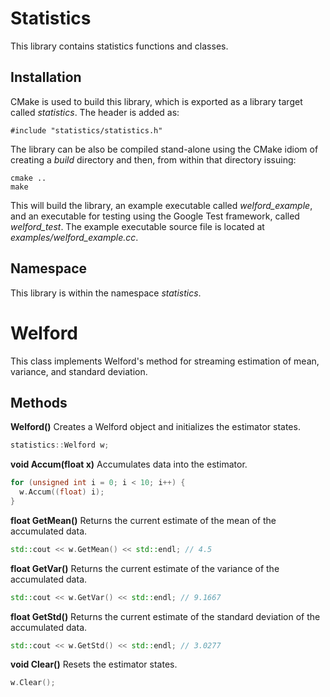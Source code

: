 # Statistics
This library contains statistics functions and classes.

## Installation
CMake is used to build this library, which is exported as a library target called *statistics*. The header is added as:

```
#include "statistics/statistics.h"
```

The library can be also be compiled stand-alone using the CMake idiom of creating a *build* directory and then, from within that directory issuing:

```
cmake ..
make
```

This will build the library, an example executable called *welford_example*, and an executable for testing using the Google Test framework, called *welford_test*. The example executable source file is located at *examples/welford_example.cc*.

## Namespace
This library is within the namespace *statistics*.

# Welford
This class implements Welford's method for streaming estimation of mean, variance, and standard deviation. 

## Methods

**Welford()** Creates a Welford object and initializes the estimator states.

```C++
statistics::Welford w;
```

**void Accum(float x)** Accumulates data into the estimator.

```C++
for (unsigned int i = 0; i < 10; i++) {
  w.Accum((float) i);
}
```

**float GetMean()** Returns the current estimate of the mean of the accumulated data.

```C++
std::cout << w.GetMean() << std::endl; // 4.5
```

**float GetVar()** Returns the current estimate of the variance of the accumulated data.

```C++
std::cout << w.GetVar() << std::endl; // 9.1667
```

**float GetStd()** Returns the current estimate of the standard deviation of the accumulated data.

```C++
std::cout << w.GetStd() << std::endl; // 3.0277
```

**void Clear()** Resets the estimator states.

```C++
w.Clear();
```
